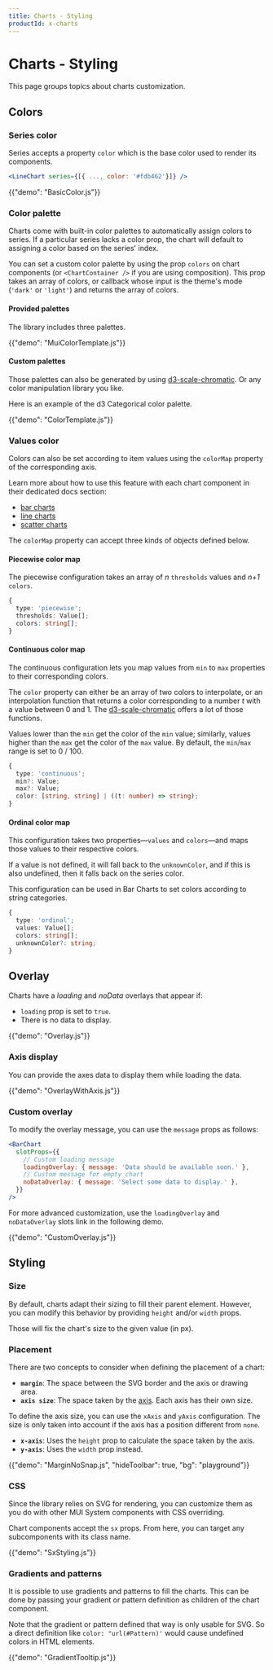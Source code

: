 ```yaml
---
title: Charts - Styling
productId: x-charts
---
```


# Charts - Styling

<p class="description">This page groups topics about charts customization.</p>

## Colors

### Series color

Series accepts a property `color` which is the base color used to render its components.

```jsx
<LineChart series={[{ ..., color: '#fdb462'}]} />
```

{{"demo": "BasicColor.js"}}

### Color palette

Charts come with built-in color palettes to automatically assign colors to series.
If a particular series lacks a color prop, the chart will default to assigning a color based on the series' index.

You can set a custom color palette by using the prop `colors` on chart components (or `<ChartContainer />` if you are using composition).
This prop takes an array of colors, or callback whose input is the theme's mode (`'dark'` or `'light'`) and returns the array of colors.

#### Provided palettes

The library includes three palettes.

{{"demo": "MuiColorTemplate.js"}}

#### Custom palettes

Those palettes can also be generated by using [d3-scale-chromatic](https://observablehq.com/@d3/color-schemes).
Or any color manipulation library you like.

Here is an example of the d3 Categorical color palette.

{{"demo": "ColorTemplate.js"}}

### Values color

Colors can also be set according to item values using the `colorMap` property of the corresponding axis.

Learn more about how to use this feature with each chart component in their dedicated docs section:

- [bar charts](/x/react-charts/bars/#color-scale)
- [line charts](/x/react-charts/lines/#color-scale)
- [scatter charts](/x/react-charts/scatter/#color-scale)

The `colorMap` property can accept three kinds of objects defined below.

#### Piecewise color map

The piecewise configuration takes an array of _n_ `thresholds` values and _n+1_ `colors`.

```ts
{
  type: 'piecewise';
  thresholds: Value[];
  colors: string[];
}
```

#### Continuous color map

The continuous configuration lets you map values from `min` to `max` properties to their corresponding colors.

The `color` property can either be an array of two colors to interpolate, or an interpolation function that returns a color corresponding to a number _t_ with a value between 0 and 1.
The [d3-scale-chromatic](https://d3js.org/d3-scale-chromatic) offers a lot of those functions.

Values lower than the `min` get the color of the `min` value; similarly, values higher than the `max` get the color of the `max` value.
By default, the `min`/`max` range is set to 0 / 100.

```ts
{
  type: 'continuous';
  min?: Value;
  max?: Value;
  color: [string, string] | ((t: number) => string);
}
```

#### Ordinal color map

This configuration takes two properties—`values` and `colors`—and maps those values to their respective colors.

If a value is not defined, it will fall back to the `unknownColor`, and if this is also undefined, then it falls back on the series color.

This configuration can be used in Bar Charts to set colors according to string categories.

```ts
{
  type: 'ordinal';
  values: Value[];
  colors: string[];
  unknownColor?: string;
}
```

## Overlay

Charts have a _loading_ and _noData_ overlays that appear if:

- `loading` prop is set to `true`.
- There is no data to display.

{{"demo": "Overlay.js"}}

### Axis display

You can provide the axes data to display them while loading the data.

{{"demo": "OverlayWithAxis.js"}}

### Custom overlay

To modify the overlay message, you can use the `message` props as follows:

```jsx
<BarChart
  slotProps={{
    // Custom loading message
    loadingOverlay: { message: 'Data should be available soon.' },
    // Custom message for empty chart
    noDataOverlay: { message: 'Select some data to display.' },
  }}
/>
```

For more advanced customization, use the `loadingOverlay` and `noDataOverlay` slots link in the following demo.

{{"demo": "CustomOverlay.js"}}

## Styling

### Size

By default, charts adapt their sizing to fill their parent element.
However, you can modify this behavior by providing `height` and/or `width` props.

Those will fix the chart's size to the given value (in px).

### Placement

There are two concepts to consider when defining the placement of a chart:

- **`margin`**: The space between the SVG border and the axis or drawing area.
- **`axis size`**: The space taken by the [axis](/x/react-charts/axis/#position). Each axis has their own size.

To define the axis size, you can use the `xAxis` and `yAxis` configuration. The size is only taken into account if the axis has a position different from `none`.

- **`x-axis`**: Uses the `height` prop to calculate the space taken by the axis.
- **`y-axis`**: Uses the `width` prop instead.

{{"demo": "MarginNoSnap.js", "hideToolbar": true, "bg": "playground"}}

### CSS

Since the library relies on SVG for rendering, you can customize them as you do with other MUI System components with CSS overriding.

Chart components accept the `sx` props.
From here, you can target any subcomponents with its class name.

{{"demo": "SxStyling.js"}}

### Gradients and patterns

It is possible to use gradients and patterns to fill the charts.
This can be done by passing your gradient or pattern definition as children of the chart component.

Note that the gradient or pattern defined that way is only usable for SVG.
So a direct definition like `color: "url(#Pattern)'` would cause undefined colors in HTML elements.

{{"demo": "GradientTooltip.js"}}
